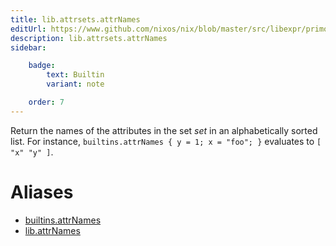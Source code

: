 ```yaml
---
title: lib.attrsets.attrNames
editUrl: https://www.github.com/nixos/nix/blob/master/src/libexpr/primops.cc
description: lib.attrsets.attrNames
sidebar:

    badge:
        text: Builtin
        variant: note

    order: 7
---
```


Return the names of the attributes in the set *set* in an
alphabetically sorted list. For instance, `builtins.attrNames { y
= 1; x = "foo"; }` evaluates to `[ "x" "y" ]`.


# Aliases

- [builtins.attrNames](/reference/builtinsattrNames)
- [lib.attrNames](/reference/libattrNames)


